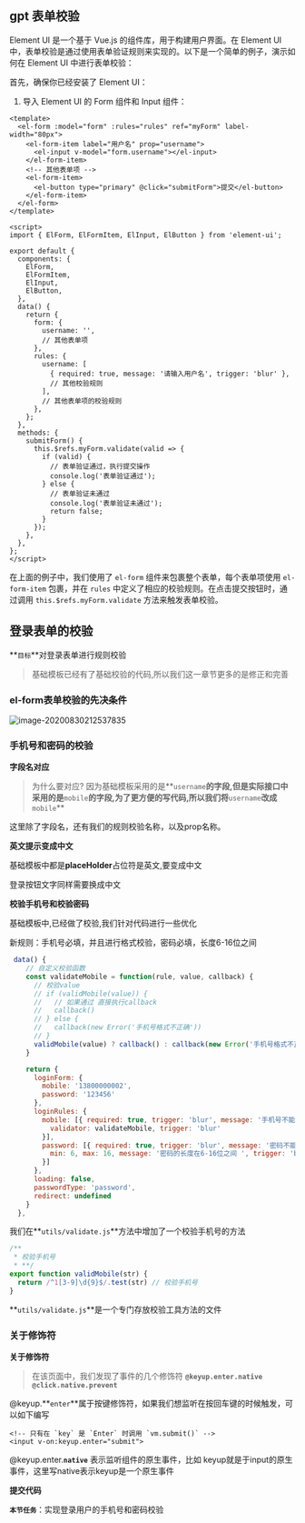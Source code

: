 ## gpt 表单校验

Element UI 是一个基于 Vue.js 的组件库，用于构建用户界面。在 Element UI 中，表单校验是通过使用表单验证规则来实现的。以下是一个简单的例子，演示如何在 Element UI 中进行表单校验：

首先，确保你已经安装了 Element UI：

1. 导入 Element UI 的 Form 组件和 Input 组件：

```vue
<template>
  <el-form :model="form" :rules="rules" ref="myForm" label-width="80px">
    <el-form-item label="用户名" prop="username">
      <el-input v-model="form.username"></el-input>
    </el-form-item>
    <!-- 其他表单项 -->
    <el-form-item>
      <el-button type="primary" @click="submitForm">提交</el-button>
    </el-form-item>
  </el-form>
</template>

<script>
import { ElForm, ElFormItem, ElInput, ElButton } from 'element-ui';

export default {
  components: {
    ElForm,
    ElFormItem,
    ElInput,
    ElButton,
  },
  data() {
    return {
      form: {
        username: '',
        // 其他表单项
      },
      rules: {
        username: [
          { required: true, message: '请输入用户名', trigger: 'blur' },
          // 其他校验规则
        ],
        // 其他表单项的校验规则
      },
    };
  },
  methods: {
    submitForm() {
      this.$refs.myForm.validate(valid => {
        if (valid) {
          // 表单验证通过，执行提交操作
          console.log('表单验证通过');
        } else {
          // 表单验证未通过
          console.log('表单验证未通过');
          return false;
        }
      });
    },
  },
};
</script>

```

在上面的例子中，我们使用了 `el-form` 组件来包裹整个表单，每个表单项使用 `el-form-item` 包裹，并在 `rules` 中定义了相应的校验规则。在点击提交按钮时，通过调用 `this.$refs.myForm.validate` 方法来触发表单校验。



## 登录表单的校验

**`目标`**对登录表单进行规则校验

> 基础模板已经有了基础校验的代码,所以我们这一章节更多的是修正和完善

### **el-form表单校验的先决条件**

![image-20200830212537835](assets/image-20200830212537835.png)

### 手机号和密码的校验

**字段名对应**

> 为什么要对应? 因为基础模板采用的是**`username`**的字段,但是实际接口中采用的是**`mobile`**的字段,为了更方便的写代码,所以我们将**`username`**改成**`mobile`**

这里除了字段名，还有我们的规则校验名称，以及prop名称。

**英文提示变成中文**

基础模板中都是**placeHolder**占位符是英文,要变成中文

登录按钮文字同样需要换成中文

**校验手机号和校验密码**

基础模板中,已经做了校验,我们针对代码进行一些优化

新规则：手机号必填，并且进行格式校验，密码必填，长度6-16位之间

```js
 data() {
    // 自定义校验函数
    const validateMobile = function(rule, value, callback) {
      // 校验value
      // if (validMobile(value)) {
      //   // 如果通过 直接执行callback
      //   callback()
      // } else {
      //   callback(new Error('手机号格式不正确'))
      // }
      validMobile(value) ? callback() : callback(new Error('手机号格式不正确'))
    }

    return {
      loginForm: {
        mobile: '13800000002',
        password: '123456'
      },
      loginRules: {
        mobile: [{ required: true, trigger: 'blur', message: '手机号不能为空' }, {
          validator: validateMobile, trigger: 'blur'
        }],
        password: [{ required: true, trigger: 'blur', message: '密码不能为空' }, {
          min: 6, max: 16, message: '密码的长度在6-16位之间 ', trigger: 'blur'
        }]
      },
      loading: false,
      passwordType: 'password',
      redirect: undefined
    }
  },
```

我们在**`utils/validate.js`**方法中增加了一个校验手机号的方法

```js
/**
 * 校验手机号
 * **/
export function validMobile(str) {
  return /^1[3-9]\d{9}$/.test(str) // 校验手机号
}
```

**`utils/validate.js`**是一个专门存放校验工具方法的文件

### 关于修饰符

**关于修饰符**

> 在该页面中，我们发现了事件的几个修饰符 **`@keyup.enter.native`**  **`@click.native.prevent`**

@keyup.**`enter`**属于按键修饰符，如果我们想监听在按回车键的时候触发，可以如下编写

```vue
<!-- 只有在 `key` 是 `Enter` 时调用 `vm.submit()` -->
<input v-on:keyup.enter="submit">
```

@keyup.enter.**`native`** 表示监听组件的原生事件，比如 keyup就是于input的原生事件，这里写native表示keyup是一个原生事件

**提交代码**

**`本节任务`**：实现登录用户的手机号和密码校验